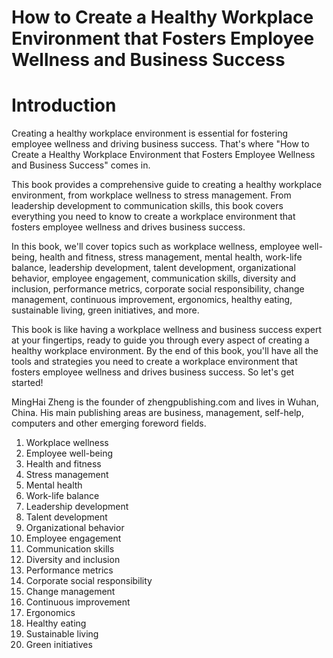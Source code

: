# How to Create a Healthy Workplace Environment that Fosters Employee Wellness and Business Success

# Introduction

Creating a healthy workplace environment is essential for fostering employee wellness and driving business success. That's where "How to Create a Healthy Workplace Environment that Fosters Employee Wellness and Business Success" comes in.

This book provides a comprehensive guide to creating a healthy workplace environment, from workplace wellness to stress management. From leadership development to communication skills, this book covers everything you need to know to create a workplace environment that fosters employee wellness and drives business success.

In this book, we'll cover topics such as workplace wellness, employee well-being, health and fitness, stress management, mental health, work-life balance, leadership development, talent development, organizational behavior, employee engagement, communication skills, diversity and inclusion, performance metrics, corporate social responsibility, change management, continuous improvement, ergonomics, healthy eating, sustainable living, green initiatives, and more.

This book is like having a workplace wellness and business success expert at your fingertips, ready to guide you through every aspect of creating a healthy workplace environment. By the end of this book, you'll have all the tools and strategies you need to create a workplace environment that fosters employee wellness and drives business success. So let's get started!

MingHai Zheng is the founder of zhengpublishing.com and lives in Wuhan, China. His main publishing areas are business, management, self-help, computers and other emerging foreword fields.



1. Workplace wellness
2. Employee well-being
3. Health and fitness
4. Stress management
5. Mental health
6. Work-life balance
7. Leadership development
8. Talent development
9. Organizational behavior
10. Employee engagement
11. Communication skills
12. Diversity and inclusion
13. Performance metrics
14. Corporate social responsibility
15. Change management
16. Continuous improvement
17. Ergonomics
18. Healthy eating
19. Sustainable living
20. Green initiatives

